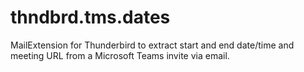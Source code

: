 # thndbrd.tms.dates
MailExtension for Thunderbird to extract start and end date/time and meeting URL from a Microsoft Teams invite via email.
